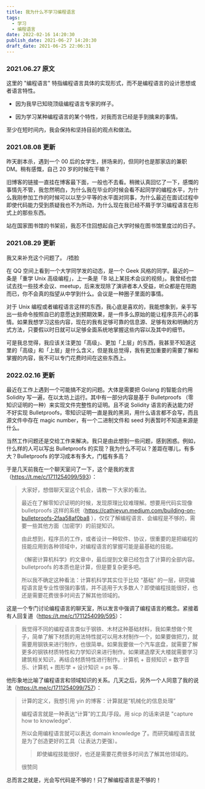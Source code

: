 ```yaml
---
title: 我为什么不学习编程语言
tags:
  - 学习
  - 编程语言
date: 2022-02-16 14:20:30
publish_date: 2021-06-27 14:20:30
draft_date: 2021-06-25 22:06:31
---
```


### 2021.06.27 原文

这里的 "编程语言" 特指编程语言具体的实现形式，而不是编程语言的设计思想或者语言特性。

- 因为我早已知晓顶级编程语言专家的样子。

- 因为学习某种编程语言的某个特性，对我而言已经是手到擒来的事情。

至少在短时间内，我会保持和坚持目前的观点和做法。

### 2021.08.08 更新

昨天剧本杀，遇到一个 00 后的女学生，拼场来的，但同时也是那家店的兼职 DM。稍有感慨，自己 20 岁的时候在干嘛？

旧博客的链接一直挂在博客最下面，一般也不去看。稍微认真回忆了一下，感慨的事情先不管，我忽然明白，为什么我在毕业的时候会看不起同学的编程水平，为什么我刚参加工作的时候可以以至少平等的水平面对同事，为什么最近在面试过程中即使代码能力受到质疑我也不为所动，为什么现在我已经不屑于学习编程语言在形式上的那些东西。

站在国家图书馆的书架前，我忍不住回想起自己大学时候在图书馆里度过的日子。

### 2021.08.29 更新

我又来补充这个问题了。 /捂脸

在 QQ 空间上看到一个大学同学发的动态，是一个 Geek 风格的同学。最近的一条是「重学 Unix 高级编程」，上一条是「B 站上某技术会议的视频」。我曾经也尝试去找一些技术会议、meetup，后来发现除了演讲者本人受益，听众都是在陪跑而已，你不会真的指望从中学到什么。会议是一种圈子里面的事情。

对于 Unix 编程或者编程语言这样的东西，我心底是喜欢的，我能想象到，亲手写出一些命令按照自已的意愿达到预期效果，是一件多么原始的能让程序员开心的事情。如果我想学习这些内容，现在的我有足够可靠的信息源、足够有效和明确的方式方法，只要假以时日就可以足够全面系统地掌握这些内容以及其中的细节。

可是我总觉得，我应该关注更加「高级」、更加「上层」的东西，我甚至不知道这里的「高级」和「上层」是什么含义，但是我总觉得，我有更加重要的需要了解和掌握的内容，我不可以专门花费时间在这些东西上。

### 2022.02.16 更新

最近在工作上遇到一个可能搞不定的问题。大体是需要把 Golang 的智能合约用 Solidity 写一遍，在以太坊上运行。其中有一部分内容是基于 Bulletproofs （零知识证明的一种）来实现文件完整性的证明。且不说 Solidity 语言的表达能力好不好实现 Bulletproofs，零知识证明一直是我的黑洞，用什么语言都不会写，而且源文件中存在 magic number，有一个二进制文件和 seed 列表暂时不知道来源是什么。

当然工作问题还是交给工作来解决。我只是由此想到一些问题，感到困惑。例如，什么样的人可以写出 Bulletproofs 的实现？我为什么不可以？差距在哪儿，有多大？Bulletproofs 的学习成本有多大，门槛有多高？

于是几天前我在一个聊天室问了一下，这个是我的发言（<https://t.me/c/1711254099/593>）：

> 大家好，想借聊天室这个机会，请教一下大家的看法。
>
>最近在了解零知识证明的时候，发现原理比较难理解。想要用代码实现像 bulletproofs 这样的系统（https://cathieyun.medium.com/building-on-bulletproofs-2faa58af0ba8 ），仅仅了解编程语言、会编程是不够的，需要一些其他方面（加密学）的前提知识。
>
>由此想到，程序员的工作，或者设计一种软件、协议，很重要的是把编程的技能应用到各种领域中，对编程语言的掌握可能是最基础的技能。
>
>《解密计算机科学》的文章中，最后提到文章已经包含了计算的全部内容。bulletproofs 的本质也是计算，但是要复杂更多吧。
>
>所以我不确定这种看法：计算机科学其实位于比较 “基础” 的一层，研究编程语言是专业性很强的事情，并不适用于大多数人？即使编程技能很好，也还是需要花费很多时间去了解其他领域的。

这是一个专门讨论编程语言的聊天室，所以发言中强调了编程语言的概念。紧接着有人回复道（<https://t.me/c/1711254099/595>）：

> 我觉得不同的编程语言类似于钢铁、木材这种基础材料，我如果想做个凳子，简单了解下材质的用法特性就可以用木材制作一个，如果要做把刀，就需要用钢铁来进行制作，也很简单。如果我要做一个汽车底盘，就需要了解更多的钢铁材质特性和力学知识来进行制作。如果建造摩天大楼就需要学习建筑相关知识，再结合材质特性进行制作。计算机 + 音频知识 = 数字音乐、计算机 + 图形学 + 设计知识 = ps 等…

他形象地比喻了编程语言和领域知识的关系。几天之后，另外一个人同意了我的说法（<https://t.me/c/1711254099/757>）：

>计算的定义，我想引用 yin 的博客：计算就是“机械化的信息处理”
>
>编程语言就是一种表达“计算”的工具/手段。用 sicp 的话来讲是 "capture how to knowledge".
>
>所以会用编程语言就可以表达 domain knowledge 了。而研究编程语言就是为了创造更好的工具（让表达力更强）。
>
>> 即使编程技能很好，也还是需要花费很多时间去了解其他领域的。
>
>很赞同

总而言之就是，光会写代码是不够的！只了解编程语言是不够的！
